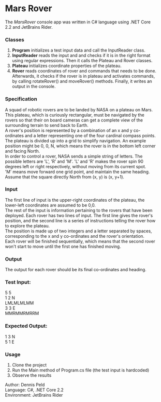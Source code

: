 # Mars Rover

The *MarsRover* console app was written in C# language using .NET Core 2.2 and JetBrains Rider. 

### Classes
1. **Program** initializes a test input data and call the InputReader class.
2. **InputReader** reads the input and and checks if it is in the right format using regular expressions. Then it calls the Plateau and Rover classes.
3. **Plateau** initializes coordinate properties of the plateau.
4. **Rover** reads coordinates of rover and commands that needs to be done. Afterwards, it checks if the rover is in plateau and activates commands, by  calling rotateRover() and moveRover() methods. Finally, it writes an output in the console.


### Specification 
A squad of robotic rovers are to be landed by NASA on a plateau on Mars.
This plateau, which is curiously rectangular, must be navigated by the rovers so that their on board cameras can get a complete view of the surrounding terrain to send back to Earth.  
A rover's position is represented by a combination of an x and y co-ordinates and a letter representing one of the four cardinal compass points. The plateau is divided up into a grid to simplify navigation. An example position might be 0, 0, N, which means the rover is in the bottom left corner and facing North.  
In order to control a rover, NASA sends a simple string of letters. The possible letters are 'L', 'R' and 'M'. 'L' and 'R' makes the rover spin 90 degrees left or right respectively, without moving from its current spot.  
'M' means move forward one grid point, and maintain the same heading.  
Assume that the square directly North from (x, y) is (x, y+1).

### Input
The first line of input is the upper-right coordinates of the plateau, the lower-left coordinates are assumed to be 0,0.  
The rest of the input is information pertaining to the rovers that have been deployed. Each rover has two lines of input. The first line gives the rover's position, and the second line is a series of instructions telling the rover how to explore the plateau.  
The position is made up of two integers and a letter separated by spaces, corresponding to the x and y co-ordinates and the rover's orientation.  
Each rover will be finished sequentially, which means that the second rover won't start to move until the first one has finished moving.

### Output
The output for each rover should be its final co-ordinates and heading.

### Test Input:
5 5  
1 2 N  
LMLMLMLMM  
3 3 E  
MMRMMRMRRM

### Expected Output:
1 3 N  
5 1 E

### Usage
1. Clone the project
2. Run the Main method of Program.cs file (the test input is hardcoded)
3. Observe the results

Author: Dennis Peld  
Language: C#, .NET Core 2.2  
Environment: JetBrains Rider
